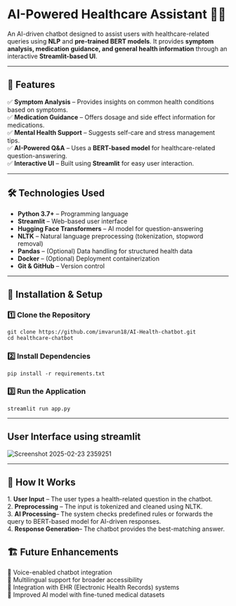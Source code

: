 # AI-Powered Healthcare Assistant 🤖🏥  

An AI-driven chatbot designed to assist users with healthcare-related queries using **NLP** and **pre-trained BERT models**. It provides **symptom analysis, medication guidance, and general health information** through an interactive **Streamlit-based UI**.  

---

## 🌟 Features  
✅ **Symptom Analysis** – Provides insights on common health conditions based on symptoms.  
✅ **Medication Guidance** – Offers dosage and side effect information for medications.  
✅ **Mental Health Support** – Suggests self-care and stress management tips.  
✅ **AI-Powered Q&A** – Uses a **BERT-based model** for healthcare-related question-answering.  
✅ **Interactive UI** – Built using **Streamlit** for easy user interaction.  

---

## 🛠️ Technologies Used  
- **Python 3.7+** – Programming language  
- **Streamlit** – Web-based user interface  
- **Hugging Face Transformers** – AI model for question-answering  
- **NLTK** – Natural language preprocessing (tokenization, stopword removal)  
- **Pandas** – (Optional) Data handling for structured health data  
- **Docker** – (Optional) Deployment containerization  
- **Git & GitHub** – Version control  

---

## 🚀 Installation & Setup  

### **1️⃣ Clone the Repository**  
    git clone https://github.com/imvarun18/AI-Health-chatbot.git
    cd healthcare-chatbot
### **2️⃣ Install Dependencies**
    pip install -r requirements.txt
### **3️⃣ Run the Application**
    streamlit run app.py

---

## User Interface using streamlit
![Screenshot 2025-02-23 2359251](https://github.com/user-attachments/assets/f29afb3e-060d-4ee3-a13d-6213c453b6ef)

---

## 📜 How It Works
1️.  **User Input** – The user types a health-related question in the chatbot.    
2️.  **Preprocessing** – The input is tokenized and cleaned using NLTK.   
3.  **AI Processing**– The system checks predefined rules or forwards the query to BERT-based model for AI-driven responses.   
4. **Response Generation**– The chatbot provides the best-matching answer. 

## 🏗️ Future Enhancements
🔹 Voice-enabled chatbot integration   
🔹 Multilingual support for broader accessibility  
🔹 Integration with EHR (Electronic Health Records) systems   
🔹 Improved AI model with fine-tuned medical datasets  
